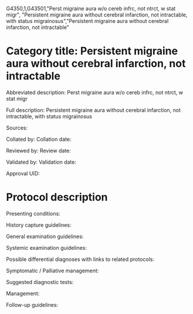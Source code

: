 G4350,1,G43501,"Perst migraine aura w/o cereb infrc, not ntrct, w stat migr", "Persistent migraine aura without cerebral infarction, not intractable, with status migrainosus","Persistent migraine aura without cerebral infarction, not intractable"
# Category title: Persistent migraine aura without cerebral infarction, not intractable

Abbreviated description: Perst migraine aura w/o cereb infrc, not ntrct, w stat migr

Full description: Persistent migraine aura without cerebral infarction, not intractable, with status migrainosus

Sources:

Collated by:
Collation date:

Reviewed by:
Review date:

Validated by:
Validation date:

Approval UID:

# Protocol description

Presenting conditions:

History capture guidelines:

General examination guidelines:

Systemic examination guidelines:

Possible differential diagnoses with links to related protocols:

Symptomatic / Palliative management:

Suggested diagnostic tests:

Management:

Follow-up guidelines:
